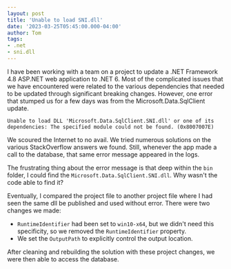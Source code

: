 ```yaml
---
layout: post
title: 'Unable to load SNI.dll'
date: '2023-03-25T05:45:00.000-04:00'
author: Tom
tags:
- .net
- sni.dll
---
```

I have been working with a team on a project to update a .NET Framework 4.8 ASP.NET web application to .NET 6. Most of
the complicated issues that we have encountered were related to the various dependencies that needed to be updated
through significant breaking changes. However, one error that stumped us for a few days was from the
Microsoft.Data.SqlClient update.

`Unable to load DLL 'Microsoft.Data.SqlClient.SNI.dll' or one of its dependencies: The specified module could not be found. (0x8007007E)`

We scoured the Internet to no avail. We tried numerous solutions on the various StackOverflow answers we found. Still,
whenever the app made a call to the database, that same error message appeared in the logs.

The frustrating thing about the error message is that deep within the `bin` folder, I could find the
`Microsoft.Data.SqlClient.SNI.dll`. Why wasn't the code able to find it?

Eventually, I compared the project file to another project file where I had seen the same dll be published and used
without error. There were two changes we made:
- `RuntimeIdentifier` had been set to `win10-x64`, but we didn't need this specificity, so we removed the `RuntimeIdentifier` property.
- We set the `OutputPath` to explicitly control the output location.

After cleaning and rebuilding the solution with these project changes, we were then able to access the database.